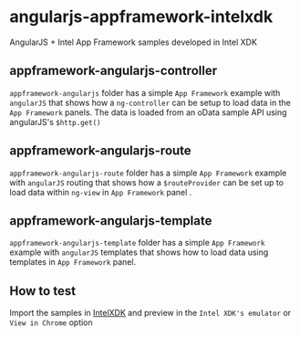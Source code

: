 angularjs-appframework-intelxdk
===============================

AngularJS + Intel App Framework samples developed in Intel XDK

appframework-angularjs-controller
---------------------------------

`appframework-angularjs` folder has a simple `App Framework` example with `angularJS` that shows how a `ng-controller` can be setup to load data in the `App Framework` panels. The data is loaded from an oData sample API using angularJS's `$http.get()`

appframework-angularjs-route
----------------------------

`appframework-angularjs-route` folder has a simple `App Framework` example with `angularJS` routing that shows how a `$routeProvider` can be set up to load data within `ng-view` in `App Framework` panel .

appframework-angularjs-template
-------------------------------

`appframework-angularjs-template` folder has a simple `App Framework` example with `angularJS` templates that shows how to load data using templates in `App Framework` panel.


How to test
-----------
Import the samples in [IntelXDK](http://xdk.intel.com) and preview in the `Intel XDK's emulator` or `View in Chrome` option

